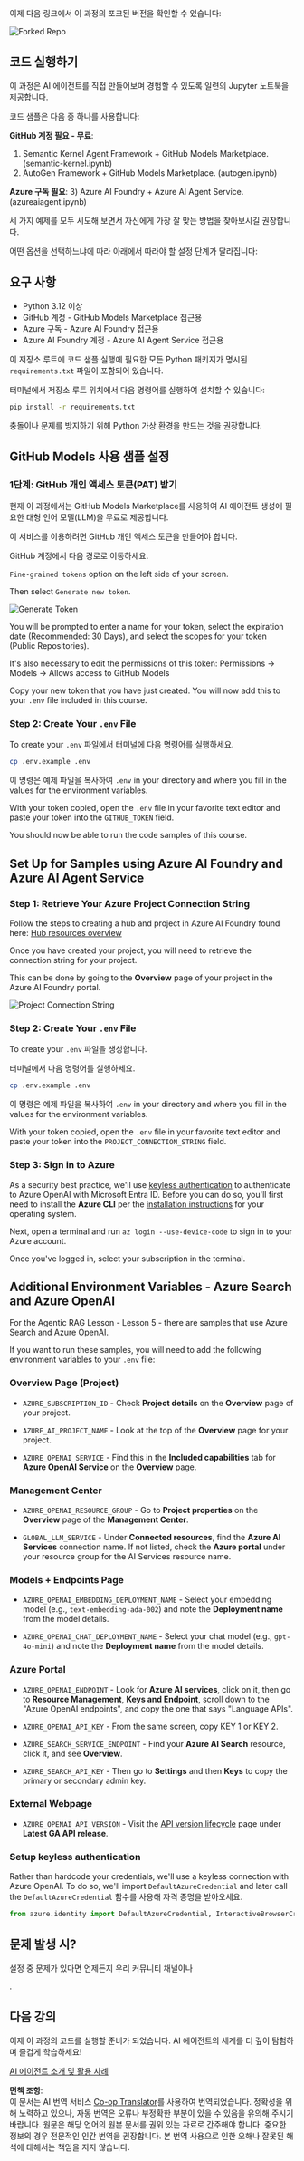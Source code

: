 <!--
CO_OP_TRANSLATOR_METADATA:
{
  "original_hash": "c729f7442eb5afd55b5522e3ad65c822",
  "translation_date": "2025-06-11T04:40:58+00:00",
  "source_file": "00-course-setup/README.md",
  "language_code": "ko"
}
-->
이제 다음 링크에서 이 과정의 포크된 버전을 확인할 수 있습니다:

![Forked Repo](../../../00-course-setup/images/forked-repo.png)

## 코드 실행하기

이 과정은 AI 에이전트를 직접 만들어보며 경험할 수 있도록 일련의 Jupyter 노트북을 제공합니다.

코드 샘플은 다음 중 하나를 사용합니다:

**GitHub 계정 필요 - 무료**:

1) Semantic Kernel Agent Framework + GitHub Models Marketplace. (semantic-kernel.ipynb)
2) AutoGen Framework + GitHub Models Marketplace. (autogen.ipynb)

**Azure 구독 필요**:
3) Azure AI Foundry + Azure AI Agent Service. (azureaiagent.ipynb)

세 가지 예제를 모두 시도해 보면서 자신에게 가장 잘 맞는 방법을 찾아보시길 권장합니다.

어떤 옵션을 선택하느냐에 따라 아래에서 따라야 할 설정 단계가 달라집니다:

## 요구 사항

- Python 3.12 이상
- GitHub 계정 - GitHub Models Marketplace 접근용
- Azure 구독 - Azure AI Foundry 접근용
- Azure AI Foundry 계정 - Azure AI Agent Service 접근용

이 저장소 루트에 코드 샘플 실행에 필요한 모든 Python 패키지가 명시된 `requirements.txt` 파일이 포함되어 있습니다.

터미널에서 저장소 루트 위치에서 다음 명령어를 실행하여 설치할 수 있습니다:

```bash
pip install -r requirements.txt
```

충돌이나 문제를 방지하기 위해 Python 가상 환경을 만드는 것을 권장합니다.

## GitHub Models 사용 샘플 설정

### 1단계: GitHub 개인 액세스 토큰(PAT) 받기

현재 이 과정에서는 GitHub Models Marketplace를 사용하여 AI 에이전트 생성에 필요한 대형 언어 모델(LLM)을 무료로 제공합니다.

이 서비스를 이용하려면 GitHub 개인 액세스 토큰을 만들어야 합니다.

GitHub 계정에서 다음 경로로 이동하세요.

`Fine-grained tokens` option on the left side of your screen.

Then select `Generate new token`.

![Generate Token](../../../00-course-setup/images/generate-token.png)

You will be prompted to enter a name for your token, select the expiration date (Recommended: 30 Days), and select the scopes for your token (Public Repositories).

It's also necessary to edit the permissions of this token: Permissions -> Models -> Allows access to GitHub Models

Copy your new token that you have just created. You will now add this to your `.env` file included in this course. 


### Step 2: Create Your `.env` File

To create your `.env` 파일에서 터미널에 다음 명령어를 실행하세요.

```bash
cp .env.example .env
```

이 명령은 예제 파일을 복사하여 `.env` in your directory and where you fill in the values for the environment variables.

With your token copied, open the `.env` file in your favorite text editor and paste your token into the `GITHUB_TOKEN` field.

You should now be able to run the code samples of this course.

## Set Up for Samples using Azure AI Foundry and Azure AI Agent Service

### Step 1: Retrieve Your Azure Project Connection String


Follow the steps to creating a hub and project in Azure AI Foundry found here: [Hub resources overview](https://learn.microsoft.com/en-us/azure/ai-foundry/concepts/ai-resources)


Once you have created your project, you will need to retrieve the connection string for your project.

This can be done by going to the **Overview** page of your project in the Azure AI Foundry portal.

![Project Connection String](../../../00-course-setup/images/project-connection-string.png)

### Step 2: Create Your `.env` File

To create your `.env` 파일을 생성합니다.

터미널에서 다음 명령어를 실행하세요.

```bash
cp .env.example .env
```

이 명령은 예제 파일을 복사하여 `.env` in your directory and where you fill in the values for the environment variables.

With your token copied, open the `.env` file in your favorite text editor and paste your token into the `PROJECT_CONNECTION_STRING` field.

### Step 3: Sign in to Azure

As a security best practice, we'll use [keyless authentication](https://learn.microsoft.com/azure/developer/ai/keyless-connections?tabs=csharp%2Cazure-cli?WT.mc_id=academic-105485-koreyst) to authenticate to Azure OpenAI with Microsoft Entra ID. Before you can do so, you'll first need to install the **Azure CLI** per the [installation instructions](https://learn.microsoft.com/cli/azure/install-azure-cli?WT.mc_id=academic-105485-koreyst) for your operating system.

Next, open a terminal and run `az login --use-device-code` to sign in to your Azure account.

Once you've logged in, select your subscription in the terminal.


## Additional Environment Variables - Azure Search and Azure OpenAI 

For the Agentic RAG Lesson - Lesson 5 - there are samples that use Azure Search and Azure OpenAI.

If you want to run these samples, you will need to add the following environment variables to your `.env` file:

### Overview Page (Project)

- `AZURE_SUBSCRIPTION_ID` - Check **Project details** on the **Overview** page of your project.

- `AZURE_AI_PROJECT_NAME` - Look at the top of the **Overview** page for your project.

- `AZURE_OPENAI_SERVICE` - Find this in the **Included capabilities** tab for **Azure OpenAI Service** on the **Overview** page.

### Management Center

- `AZURE_OPENAI_RESOURCE_GROUP` - Go to **Project properties** on the **Overview** page of the **Management Center**.

- `GLOBAL_LLM_SERVICE` - Under **Connected resources**, find the **Azure AI Services** connection name. If not listed, check the **Azure portal** under your resource group for the AI Services resource name.

### Models + Endpoints Page

- `AZURE_OPENAI_EMBEDDING_DEPLOYMENT_NAME` - Select your embedding model (e.g., `text-embedding-ada-002`) and note the **Deployment name** from the model details.

- `AZURE_OPENAI_CHAT_DEPLOYMENT_NAME` - Select your chat model (e.g., `gpt-4o-mini`) and note the **Deployment name** from the model details.

### Azure Portal

- `AZURE_OPENAI_ENDPOINT` - Look for **Azure AI services**, click on it, then go to **Resource Management**, **Keys and Endpoint**, scroll down to the "Azure OpenAI endpoints", and copy the one that says "Language APIs".

- `AZURE_OPENAI_API_KEY` - From the same screen, copy KEY 1 or KEY 2.

- `AZURE_SEARCH_SERVICE_ENDPOINT` - Find your **Azure AI Search** resource, click it, and see **Overview**.

- `AZURE_SEARCH_API_KEY` - Then go to **Settings** and then **Keys** to copy the primary or secondary admin key.

### External Webpage

- `AZURE_OPENAI_API_VERSION` - Visit the [API version lifecycle](https://learn.microsoft.com/en-us/azure/ai-services/openai/api-version-deprecation#latest-ga-api-release) page under **Latest GA API release**.

### Setup keyless authentication

Rather than hardcode your credentials, we'll use a keyless connection with Azure OpenAI. To do so, we'll import `DefaultAzureCredential` and later call the `DefaultAzureCredential` 함수를 사용해 자격 증명을 받아오세요.

```python
from azure.identity import DefaultAzureCredential, InteractiveBrowserCredential
```

## 문제 발생 시?

설정 중 문제가 있다면 언제든지 우리 커뮤니티 채널이나

.

## 다음 강의

이제 이 과정의 코드를 실행할 준비가 되었습니다. AI 에이전트의 세계를 더 깊이 탐험하며 즐겁게 학습하세요!

[AI 에이전트 소개 및 활용 사례](../01-intro-to-ai-agents/README.md)

**면책 조항**:  
이 문서는 AI 번역 서비스 [Co-op Translator](https://github.com/Azure/co-op-translator)를 사용하여 번역되었습니다. 정확성을 위해 노력하고 있으나, 자동 번역은 오류나 부정확한 부분이 있을 수 있음을 유의해 주시기 바랍니다. 원문은 해당 언어의 원본 문서를 권위 있는 자료로 간주해야 합니다. 중요한 정보의 경우 전문적인 인간 번역을 권장합니다. 본 번역 사용으로 인한 오해나 잘못된 해석에 대해서는 책임을 지지 않습니다.